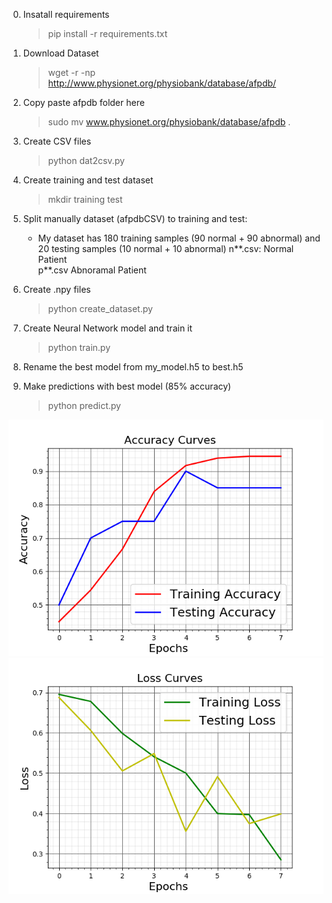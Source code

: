 0. Insatall requirements
    > pip install -r requirements.txt

1. Download Dataset
    > wget -r -np http://www.physionet.org/physiobank/database/afpdb/

2. Copy paste afpdb folder here 
    > sudo mv www.physionet.org/physiobank/database/afpdb .

3. Create CSV files 
    > python dat2csv.py

4. Create training and test dataset
    > mkdir training test

5. Split manually dataset (afpdbCSV) to training and test:
    * My dataset has 180 training samples (90 normal + 90 abnormal) and   20 testing samples (10 normal + 10 abnormal)
        n**.csv: Normal Patient  
        p**.csv  Abnoramal Patient 

6. Create .npy files 
    >  python create_dataset.py

7. Create Neural Network model and train it 
    > python train.py

8. Rename the best model from my_model.h5 to best.h5

9. Make predictions with best model (85% accuracy)
    > python predict.py

![alt text](Accuracy.png)
![alt text](Loss.png)
